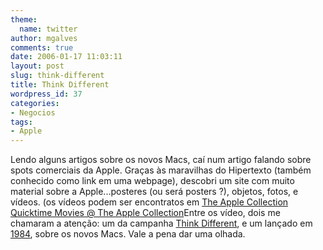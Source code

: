 ```yaml
---
theme:
  name: twitter
author: mgalves
comments: true
date: 2006-01-17 11:03:11
layout: post
slug: think-different
title: Think Different
wordpress_id: 37
categories:
- Negocios
tags:
- Apple
---
```


Lendo alguns artigos sobre os novos Macs, caí num artigo falando sobre spots comerciais da Apple. Graças às maravilhas do Hipertexto (também conhecido como link em uma webpage), descobri um site com muito material sobre a Apple...posteres (ou será posters ?), objetos, fotos, e vídeos. (os vídeos podem ser encontratos em [The Apple Collection Quicktime Movies @ The Apple Collection](http://www.theapplecollection.com/Collection/AppleMovies/)Entre os vídeo, dois me chamaram a atenção: um da campanha [Think Different](http://www.theapplecollection.com/Collection/AppleMovies/mov/thinkdif.html), e um lançado em [1984](http://www.theapplecollection.com/Collection/AppleMovies/mov/1984_big.html), sobre os novos Macs. Vale a pena dar uma olhada.

